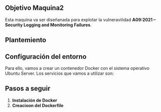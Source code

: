 ## Objetivo Maquina2
Esta maquina va ser diseñanada para explotar la vulneravilidad **A09:2021 – Security Logging and Monitoring Failures**.

## Plantemiento


## Configuración del entorno
Para ello, vamos a crear un contenedor Docker con el sistema operativo Ubuntu Server. Los servicios que vamos a utilizar son:
 
## Pasos a seguir

1. **Instalación de Docker**
2. **Creacioon del Dockerfile**
